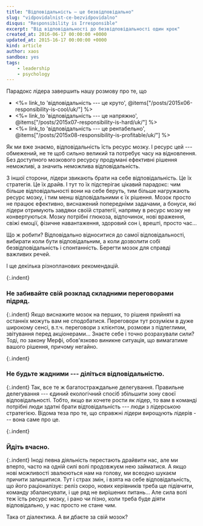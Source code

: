 ```yaml
---
title: "Відповідальність — це безвідповідально"
slug: "vidpovidalnist-ce-bezvidpovidalno"
disqus: "Responsibility is Irresponsible"
excerpt: "Від відповідальності до безвідповідальності один крок"
created_at: 2016-06-17 00:00:00 +0000
updated_at: 2015-16-17 00:00:00 +0000
kind: article
author: xaos
sandbox: yes
tags:
    - leadership
    - psychology
---
```


Парадокс лідера завершить нашу розмову про те, що

- <%= link_to 'відповідальність --- це круто', @items["/posts/2015x06-responsibility-is-cool/uk/"] %>
- <%= link_to 'відповідальність --- це напряжно', @items["/posts/2015x07-responsibility-is-hard/uk/"] %>
- <%= link_to 'відповідальність --- це рентабельно', @items["/posts/2015x08-responsibility-is-profitable/uk/"] %>

Як ми вже знаємо, відповідальність їсть ресурс мозку.  І ресурс цей --- обмежений, не те щоб сильно великий та потребує часу на відновлення.  Без доступного мозкового ресурсу продумані ефективні рішення неможливі, а значить неможлива відповідальність.
 
З іншої сторони, лідери звикають брати на себе відповідальність.  Це їх стратегія.  Це їх драйв.  І тут то їх підстерігає цікавий парадокс: чим більше відповідальності вони на себе беруть, тим більше нагружають ресурс мозку, і тим менш відповідальними є їх рішення.  Мозок просто не працює ефективно, виснажений попередніми задачами, а бонуси, які лідери отримують завдяки своїй стратегії, напряму в ресурс мозку не конвертуються.  Мозку потрібні глюкоза, відпочинок, нові враження, свіжі емоції, фізичне навантаження, здоровий сон і, врешті, просто час...

Що ж робити?  Відповідально відноситися до самої відповідальності, вибирати коли бути відповідальним, а коли дозволити собі безвідповідальність і спонтанність.  Берегти мозок для справді важливих речей.

І ще декілька різнопланових рекомендацій.

{:.indent}
### Не забивайте свій розклад складними переговорами підряд.

{:.indent}
Якщо виснажите мозок на перших, то рішеня прийняті на останніх можуть вам не сподобатися.  Переговори тут розумієм в дуже широкому сенсі, в.т.ч. переговори з клієнтом, розмови з підлеглими, звітування перед акціонерами...  Знаєте себе і точно розрахували сили?  Тоді, по закону Мерфі, обов'язково виникне ситуація, що вимагатиме вашого рішення, причому негайно.

{:.indent}
### Не будьте жадними --- діліться відповідальністю.

{:.indent}
Так, все те ж багатостраждальне делегування.  Правильне делегування --- єдиний екологічний спосіб збільшити зону своєї відповідальності.  Тобто, якщо ви хочете рости як лідер, то вам в команді потрібні люди здатні брати відтовідальність --- люди з лідерською стратегією.  Відома теза про те, що справжні лідери вирощують лідерів --- вона саме про це.

{:.indent}
### Йдіть вчасно.

{:.indent}
Іноді певна діяльність перестають драйвити нас, але ми вперто, часто на одній силі волі продовжуєм нею займатися.  А якщо нові можливості звалюються нам на голову, ми всеодно шукаєм причити залишитися.  Тут і страх змін, і взята на себе відповідальність, що його раціоналізує: реліз скоро, нових керівників треба ще підівчити, команду збалансувати, і ще ряд не вирішених питань...  Але сила волі теж їсть ресурс мозку, і рано чи пізно, коли треба буде діяти відповідально, у нас просто не стане чим.

Така от діалектика.  А ви дбаєте за свій мозок?
